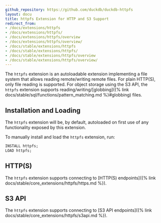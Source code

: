 ```yaml
---
github_repository: https://github.com/duckdb/duckdb-httpfs
layout: docu
title: httpfs Extension for HTTP and S3 Support
redirect_from:
- /docs/extensions/httpfs
- /docs/extensions/httpfs/
- /docs/extensions/httpfs/overview
- /docs/extensions/httpfs/overview/
- /docs/stable/extensions/httpfs
- /docs/stable/extensions/httpfs/
- /docs/stable/extensions/httpfs/overview
- /docs/stable/extensions/httpfs/overview/
---
```


The `httpfs` extension is an autoloadable extension implementing a file system that allows reading remote/writing remote files.
For plain HTTP(S), only file reading is supported. For object storage using the S3 API, the `httpfs` extension supports reading/writing/[globbing]({% link docs/stable/sql/functions/pattern_matching.md %}#globbing) files.

## Installation and Loading

The `httpfs` extension will be, by default, autoloaded on first use of any functionality exposed by this extension.

To manually install and load the `httpfs` extension, run:

```sql
INSTALL httpfs;
LOAD httpfs;
```

## HTTP(S)

The `httpfs` extension supports connecting to [HTTP(S) endpoints]({% link docs/stable/core_extensions/httpfs/https.md %}).

## S3 API

The `httpfs` extension supports connecting to [S3 API endpoints]({% link docs/stable/core_extensions/httpfs/s3api.md %}).
